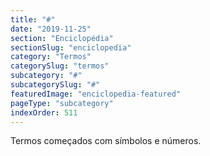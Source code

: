 ```yaml
---
title: "#"
date: "2019-11-25"
section: "Enciclopédia"
sectionSlug: "enciclopedia"
category: "Termos"
categorySlug: "termos"
subcategory: "#"
subcategorySlug: "#"
featuredImage: "enciclopedia-featured"
pageType: "subcategory"
indexOrder: 511
---
```


Termos começados com símbolos e números.